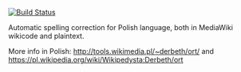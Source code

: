 [![Build Status](https://travis-ci.org/Derbeth/ortjs.svg?branch=master)](https://travis-ci.org/Derbeth/ortjs)

Automatic spelling correction for Polish language, both in MediaWiki wikicode and plaintext.

More info in Polish: http://tools.wikimedia.pl/~derbeth/ort/ and https://pl.wikipedia.org/wiki/Wikipedysta:Derbeth/ort
